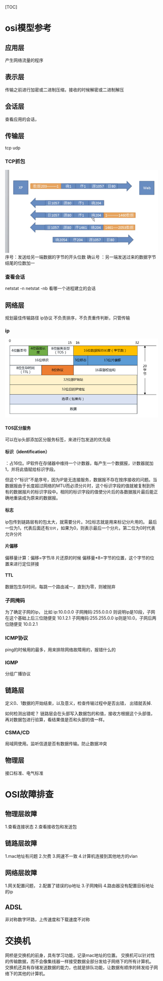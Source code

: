 [TOC]
# osi模型参考
## 应用层
产生网络流量的程序

## 表示层
传输之前进行加密或二进制压缩，接收的时候解密或二进制解压

## 会话层
查看应用的会话，

## 传输层
tcp udp
### TCP抓包
![](./tcp_package.png)
序号：发送给另一端数据的字节的开头位数
确认号 ：另一端发送过来的数据字节结尾的位数加一

### 查看会话
netstat -n
netstat -nb 看哪一个进程建立的会话
## 网络层
规划最佳传输路径 ip协议
不负责排序，不负责重传判断，只管传输

### ip
![](./ip_package.png)
#### TOS区分服务
可以在ip头部添加区分服务标签，来进行包发送的优先级

#### 标识（identification）
：占16位。IP软件在存储器中维持一个计数器，每产生一个数据报，计数器就加1，并将此值赋给标识字段。

但这个“标识”不是序号，因为IP是无连接服务，数据报不存在按序接收的问题。当数据报由于长度超过网络的MTU而必须分片时，这个标识字段的值就被复制到所有的数据报片的标识字段中。相同的标识字段的值使分片后的各数据报片最后能正确地重装成为原来的数据报。

#### 标志
ip包传到链路层有的包太大，就需要分片。3位标志就是用来标记分片用的。
最后一位为1，代表后面还有`分片`，如果为0，则表示最后一个分片。第二位为0时代表允许分片

#### 片偏移
偏移量计算：偏移=字节/8
片还原的时候  偏移量*8=字节的位置，这个字节的位置来进行定位拼接

#### TTL
数据包生存时间，每跳一个路由减一，直到为零，则被抛弃

### 子网掩码
为了确定子网的ip，
比如
ip:10.0.0.0
子网掩码:255.0.0.0
则说明ip是10段，子网在这个基础上后三位随便变
10.1.2.1
子网掩码:255.255.0.0
ip则是10.0，子网后两位随便变
10.0.2.1

### ICMP协议
ping的时候用的最多，用来排除网络故障用的，报错什么的
### IGMP
分组广播协议
## 链路层
定义0、1数据的开始结束，以及意义，检查传输过程中是否出错，
出错就丢掉.

如何检测出错呢？
链路层会在头部写入数据包的和值，接收方根据这个头部值，再对数据包进行验算，看结果值是否和头部的值一样。
### CSMA/CD
局域网使用。监听信道是否有数据传输。防止数据冲突
## 物理层
接口标准、电气标准

# OSI故障排查
## 物理层故障
1.查看连接状态
2.查看接收包和发送包

## 链路层故障
1.mac地址有问题 
2.欠费
3.网速不一致
4.计算机连接到其他地方的vlan

## 网络层故障
1.网关配置问题，
2.配置了错误的ip地址
3.子网掩码
4.路由器没有配置目标地址的ip

## ADSL
非对称数字环路，上传速度和下载速度不对称

# 交换机
网桥是交换机的前身，具有学习功能，记录mac地址的位置。
交换机可以针对性的传输数据，而不会像集线器一样接受数据全部分发给子网络下的所有计算机。
交换机还具有存储发送数据的能力，也就是排队功能，让数据有顺序的转发给子网络下的其他的计算机。